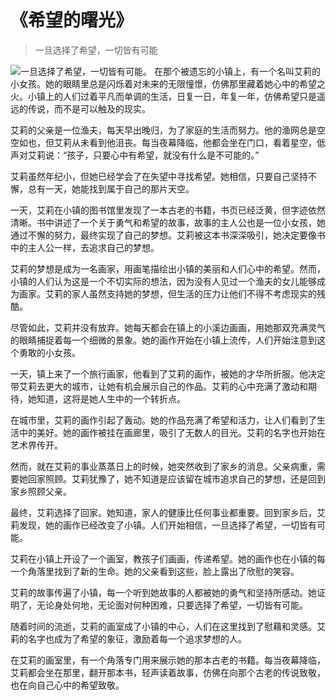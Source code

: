 # 《希望的曙光》
> 一旦选择了希望，一切皆有可能


![一旦选择了希望，一切皆有可能。](/images/0f047b7b2b4e45409d355a5961be0889.jpg)
在那个被遗忘的小镇上，有一个名叫艾莉的小女孩。她的眼睛里总是闪烁着对未来的无限憧憬，仿佛那里藏着她心中的希望之火。小镇上的人们过着平凡而单调的生活，日复一日，年复一年，仿佛希望只是遥远的传说，而不是可以触及的现实。

艾莉的父亲是一位渔夫，每天早出晚归，为了家庭的生活而努力。他的渔网总是空空如也，但艾莉从未看到他沮丧。每当夜幕降临，他都会坐在门口，看着星空，低声对艾莉说：“孩子，只要心中有希望，就没有什么是不可能的。”

艾莉虽然年纪小，但她已经学会了在失望中寻找希望。她相信，只要自己坚持不懈，总有一天，她能找到属于自己的那片天空。

一天，艾莉在小镇的图书馆里发现了一本古老的书籍，书页已经泛黄，但字迹依然清晰。书中讲述了一个关于勇气和希望的故事，故事的主人公也是一位小女孩，她通过不懈的努力，最终实现了自己的梦想。艾莉被这本书深深吸引，她决定要像书中的主人公一样，去追求自己的梦想。

艾莉的梦想是成为一名画家，用画笔描绘出小镇的美丽和人们心中的希望。然而，小镇的人们认为这是一个不切实际的想法，因为没有人见过一个渔夫的女儿能够成为画家。艾莉的家人虽然支持她的梦想，但生活的压力让他们不得不考虑现实的残酷。

尽管如此，艾莉并没有放弃。她每天都会在镇上的小溪边画画，用她那双充满灵气的眼睛捕捉着每一个细微的景象。她的画作开始在小镇上流传，人们开始注意到这个勇敢的小女孩。

一天，镇上来了一个旅行画家，他看到了艾莉的画作，被她的才华所折服。他决定带艾莉去更大的城市，让她有机会展示自己的作品。艾莉的心中充满了激动和期待，她知道，这将是她人生中的一个转折点。

在城市里，艾莉的画作引起了轰动。她的作品充满了希望和活力，让人们看到了生活中的美好。她的画作被挂在画廊里，吸引了无数人的目光。艾莉的名字也开始在艺术界传开。

然而，就在艾莉的事业蒸蒸日上的时候，她突然收到了家乡的消息。父亲病重，需要她回家照顾。艾莉犹豫了，她不知道是应该留在城市追求自己的梦想，还是回到家乡照顾父亲。

最终，艾莉选择了回家。她知道，家人的健康比任何事业都重要。回到家乡后，艾莉发现，她的画作已经改变了小镇。人们开始相信，一旦选择了希望，一切皆有可能。

艾莉在小镇上开设了一个画室，教孩子们画画，传递希望。她的画作也在小镇的每一个角落里找到了新的生命。她的父亲看到这些，脸上露出了欣慰的笑容。

艾莉的故事传遍了小镇，每一个听到她故事的人都被她的勇气和坚持所感动。她证明了，无论身处何地，无论面对何种困难，只要选择了希望，一切皆有可能。

随着时间的流逝，艾莉的画室成了小镇的中心，人们在这里找到了慰藉和灵感。艾莉的名字也成为了希望的象征，激励着每一个追求梦想的人。

在艾莉的画室里，有一个角落专门用来展示她的那本古老的书籍。每当夜幕降临，艾莉都会坐在那里，翻开那本书，轻声读着故事，仿佛在向那个古老的传说致敬，也在向自己心中的希望致敬。
